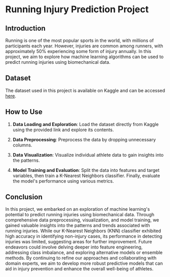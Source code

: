 # Running Injury Prediction Project

## Introduction

Running is one of the most popular sports in the world, with millions of participants each year. However, injuries are common among runners, with approximately 50% experiencing some form of injury annually. In this project, we aim to explore how machine learning algorithms can be used to predict running injuries using biomechanical data.

## Dataset

The dataset used in this project is available on Kaggle and can be accessed [here](https://www.kaggle.com/datasets/shashwatwork/injury-prediction-for-competitive-runners). 

## How to Use

1. **Data Loading and Exploration**: Load the dataset directly from Kaggle using the provided link and explore its contents.
   
2. **Data Preprocessing**: Preprocess the data by dropping unnecessary columns.
   
3. **Data Visualization**: Visualize individual athlete data to gain insights into the patterns.
   
4. **Model Training and Evaluation**: Split the data into features and target variables, then train a K-Nearest Neighbors classifier. Finally, evaluate the model's performance using various metrics.

## Conclusion

In this project, we embarked on an exploration of machine learning's potential to predict running injuries using biomechanical data. Through comprehensive data preprocessing, visualization, and model training, we gained valuable insights into the patterns and trends associated with running injuries. While our K-Nearest Neighbors (KNN) classifier exhibited high accuracy in identifying non-injury cases, its performance in detecting injuries was limited, suggesting areas for further improvement. Future endeavors could involve delving deeper into feature engineering, addressing class imbalance, and exploring alternative models or ensemble methods. By continuing to refine our approaches and collaborating with domain experts, we aim to develop more robust predictive models that can aid in injury prevention and enhance the overall well-being of athletes.
